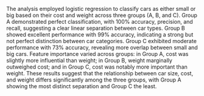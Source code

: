 The analysis employed logistic regression to classify cars as either small or big based on their cost and weight across three groups (A, B, and C). Group A demonstrated perfect classification, with 100% accuracy, precision, and recall, suggesting a clear linear separation between car types. Group B showed excellent performance with 99% accuracy, indicating a strong but not perfect distinction between car categories. Group C exhibited moderate performance with 73% accuracy, revealing more overlap between small and big cars. Feature importance varied across groups: in Group A, cost was slightly more influential than weight; in Group B, weight marginally outweighed cost; and in Group C, cost was notably more important than weight. These results suggest that the relationship between car size, cost, and weight differs significantly among the three groups, with Group A showing the most distinct separation and Group C the least.
